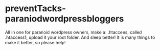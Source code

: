 preventTacks-paraniodwordpressbloggers
======================================

All in one for paranoid wordpress owners, make a: .htaccees, called .htaccess1, upload it your root folder. And sleep better! It is many things to make it better, so please help!
